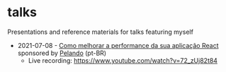 # talks
Presentations and reference materials for talks featuring myself

- 2021-07-08 - [Como melhorar a performance da sua aplicação React](./como_melhorar_a_performance_da_sua_aplicacao_react/slides.md) sponsored by [Pelando](https://www.pelando.com.br/) (pt-BR)
    - Live recording: https://www.youtube.com/watch?v=72_zUj82t84
